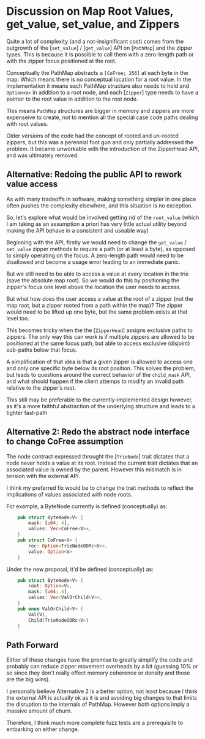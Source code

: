
# Discussion on Map Root Values, get_value, set_value, and Zippers

Quite a lot of complexity (and a not-insignificant cost) comes from the outgrowth of the [`set_value`] / [`get_value`] API on [`PathMap`] and the zipper types.  This is because it is possible to call them with a zero-length path or with the zipper focus positioned at the root.

Conceptually the PathMap abstracts a `[CoFree; 256]` at each byte in the map.  Which means there is no conceptual location for a root value.  In the implementation it means each PathMap structure also needs to hold and `Option<V>` in addition to a root node, and each [`Zipper`] type needs to have a pointer to the root value in addition to the root node.

This means `PathMap` structures are bigger in memory and zippers are more expenseive to create, not to mention all the special case code paths dealing with root values.

Older versions of the code had the concept of rooted and un-rooted zippers, but this was a perennial foot gun and only partially addressed the problem.  It became unworkable with the introduction of the ZipperHead API, and was ultimately removed.

## Alternative: Redoing the public API to rework value access

As with many tradeoffs in software, making something simpler in one place often pushes the complexity elsewhere, and this situation is no exception.

So, let's explore what would be involved getting rid of the `root_value` (which I am taking as an assumption a priori has very little actual utility beyond making the API behave in a consistent and useable way)

Beginning with the API, firstly we would need to change the `get_value` / `set_value` zipper methods to require a path (or at least a byte), as opposed to simply operating on the focus.  A zero-length path would need to be disallowed and become a usage error leading to an immediate panic.

But we still need to be able to access a value at every location in the trie (save the absolute map root).  So we would do this by positioning the zipper's focus one level above the location the user needs to access.

But what how does the user access a value at the root of a zipper (not the map root, but a zipper rooted from a path within the map)?  The zipper would need to be lifted up one byte, but the same problem exists at that level too.

This becomes tricky when the the [`ZipperHead`] assigns exclusive paths to zippers.  The only way this can work is if multiple zippers are allowed to be positioned at the same focus path, but able to access exclusive (disjoint) sub-paths below that focus.

A simplification of that idea is that a given zipper is allowed to access one and only one specific byte below its root position.  This solves the problem, but leads to questions around the correct behavior of the `child_mask` API, and what should happen if the client attemps to modify an invalid path relative to the zipper's root.

This still may be preferable to the currently-implemented design however, as it's a more faithful abstraction of the underlying structure and leads to a tighter fast-path

## Alternative 2: Redo the abstract node interface to change CoFree assumption

The node contract expressed throught the [`TrieNode`] trait dictates that a node never holds a value at its root.  Instead the current trait dictates that an associated value is owned by the parent.  However this mismatch is in tension with the external API.

I think my preferred fix would be to change the trait methods to reflect the implications of values associated with node roots.

For example, a ByteNode currently is defined (conceptually) as:
```rust
    pub struct ByteNode<V> {
        mask: [u64; 4],
        values: Vec<CoFree<V>>,
    }
    pub struct CoFree<V> {
        rec: Option<TrieNodeODRc<V>>,
        value: Option<V>
    }
```

Under the new proposal, it'd be defined (conceptually) as:
```rust
    pub struct ByteNode<V> {
        root: Option<V>,
        mask: [u64; 4],
        values: Vec<ValOrChild<V>>,
    }
    pub enum ValOrChild<V> {
        Val(V),
        Child(TrieNodeODRc<V>)
    }
```

## Path Forward

Either of these changes have the promise to greatly simplify the code and probably can reduce zipper movement overheads by a bit (guessing 10% or so since they don't really effect memory coherence or density and those are the big wins).

I personally believe Alternative 2 is a better option, not least because I think the external API is actually ok as it is and avoiding big changes to that limits the disruption to the internals of PathMap.  However both options imply a massive amount of churn.

Therefore, I think much more complete fuzz tests are a prerequisite to embarking on either change.
